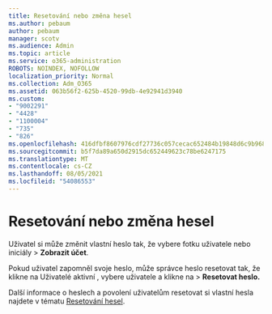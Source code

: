 ```yaml
---
title: Resetování nebo změna hesel
ms.author: pebaum
author: pebaum
manager: scotv
ms.audience: Admin
ms.topic: article
ms.service: o365-administration
ROBOTS: NOINDEX, NOFOLLOW
localization_priority: Normal
ms.collection: Adm_O365
ms.assetid: 063b56f2-625b-4520-99db-4e92941d3940
ms.custom:
- "9002291"
- "4428"
- "1100004"
- "735"
- "826"
ms.openlocfilehash: 416dfbf8607976cdf27736c057cecac652484b19848d6c9b9680e265394819b3
ms.sourcegitcommit: b5f7da89a650d2915dc652449623c78be6247175
ms.translationtype: MT
ms.contentlocale: cs-CZ
ms.lasthandoff: 08/05/2021
ms.locfileid: "54086553"
---
```

# <a name="reset-or-change-passwords"></a>Resetování nebo změna hesel

Uživatel si může změnit vlastní heslo tak, že vybere fotku uživatele nebo iniciály > **Zobrazit účet**.
  
Pokud uživatel zapomněl svoje heslo, může správce heslo resetovat tak, že klikne na Uživatelé aktivní , vybere uživatele a klikne na  >  [](https://portal.office.com/adminportal/home#/users) **Resetovat heslo.**
  
Další informace o heslech a povolení uživatelům resetovat si vlastní hesla najdete v tématu [Resetování hesel](/microsoft-365/admin/add-users/reset-passwords).
